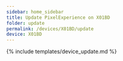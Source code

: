 ```yaml
---
sidebar: home_sidebar
title: Update PixelExperience on X01BD
folder: update
permalink: /devices/X01BD/update
device: X01BD
---
```

{% include templates/device_update.md %}
